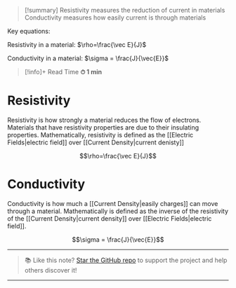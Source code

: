 
> [!summary]
Resistivity measures the reduction of current in materials
Conductivity measures how easily current is through materials
>
Key equations:
>
Resistivity in a material:
$\rho=\frac{\vec E}{J}$
>
Conductivity in a material:
$\sigma = \frac{J}{\vec{E}}$

>[!info]+ Read Time
**⏱ 1 min**
# Resistivity 
Resistivity is how strongly a material reduces the flow of electrons. Materials that have resistivity properties are due to their insulating properties. Mathematically, resistivity is defined as the [[Electric Fields|electric field]] over [[Current Density|current denisty]]

$$\rho=\frac{\vec E}{J}$$

# Conductivity
Conductivity is how much a [[Current Density|easily charges]] can move through a material. Mathematically is defined as the inverse of the resistivity of the [[Current Density|current density]] over [[Electric Fields|electric field]].

$$\sigma = \frac{J}{\vec{E}}$$

---

> 📚 Like this note? [Star the GitHub repo](https://github.com/rajeevphysics/Obsidan-MathMatter) to support the project and help others discover it!

---

